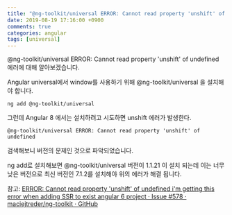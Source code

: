 ```yaml
---
title: "@ng-toolkit/universal ERROR: Cannot read property 'unshift' of undefined"
date: 2019-08-19 17:16:00 +0900
comments: true
categories: angular
tags: [universal]
---
```


@ng-toolkit/universal ERROR: Cannot read property 'unshift' of undefined 에러에 대해 알아보겠습니다.

Angular universal에서 window를 사용하기 위해 @ng-toolkit/universal 을 설치해야 합니다.

```
ng add @ng-toolkit/universal
```

그런데 Angular 8 에서는 설치하려고 시도하면 unshift 에러가 발생한다.

```
@ng-toolkit/universal ERROR: Cannot read property 'unshift' of undefined
```

검색해보니 버전의 문제인 것으로 파악되었습니다.

ng add로 설치해보면 @ng-toolkit/universal 버전이 1.1.21 이 설치 되는데 이는 너무 낮은 버전으로
최신 버전인 7.1.2를 설치해야 위의 에러가 해결 됩니다.


참고: 
[ERROR: Cannot read property 'unshift' of undefined i'm getting this error when adding SSR to exist angular 6 project · Issue #578 · maciejtreder/ng-toolkit · GitHub](https://github.com/maciejtreder/ng-toolkit/issues/578)